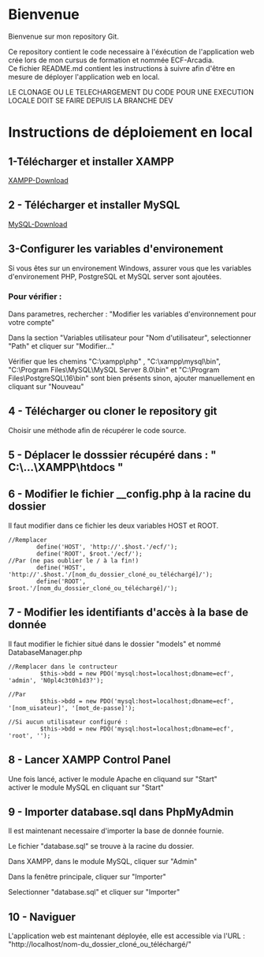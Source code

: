 # Bienvenue

Bienvenue sur mon repository Git.    

Ce repository contient le code necessaire à l'éxécution de l'application web crée lors de mon cursus de formation et nommée ECF-Arcadia.  
Ce fichier README.md contient les instructions à suivre afin d'être en mesure de déployer l'application web en local.

LE CLONAGE OU LE TELECHARGEMENT DU CODE POUR UNE EXECUTION LOCALE DOIT SE FAIRE DEPUIS LA BRANCHE DEV

# Instructions de déploiement en local

## 1-Télécharger et installer XAMPP
[XAMPP-Download](https://www.apachefriends.org/fr/index.html)
## 2 - Télécharger et installer MySQL
[MySQL-Download](https://dev.mysql.com/downloads/mysql/)

## 3-Configurer les variables d'environement
Si vous êtes sur un environement Windows, assurer vous que les variables d'environement PHP, PostgreSQL et MySQL server sont ajoutées.

### Pour vérifier :
Dans parametres, rechercher : "Modifier les variables d'environnement pour votre compte"  

Dans la section "Variables utilisateur pour "Nom d'utilisateur", selectionner "Path" et cliquer sur "Modifier..."

Vérifier que les chemins "C:\xampp\php" , "C:\xampp\mysql\bin", "C:\Program Files\MySQL\MySQL Server 8.0\bin" et "C:\Program Files\PostgreSQL\16\bin" sont bien présents sinon, ajouter manuellement en cliquant sur "Nouveau"

## 4 - Télécharger ou cloner le repository git

Choisir une méthode afin de récupérer le code source.

## 5 - Déplacer le dosssier récupéré dans : " C:\\...\XAMPP\htdocs "

## 6 - Modifier le fichier __config.php à la racine du dossier

Il faut modifier dans ce fichier les deux variables HOST et ROOT.

```
//Remplacer
        define('HOST', 'http://'.$host.'/ecf/');
        define('ROOT', $root.'/ecf/');
//Par (ne pas oublier le / à la fin!)
        define('HOST', 'http://'.$host.'/[nom_du_dossier_cloné_ou_téléchargé]/');
        define('ROOT', $root.'/[nom_du_dossier_cloné_ou_téléchargé]/');
```
## 7 - Modifier les identifiants d'accès à la base de donnée

Il faut modifier le fichier situé dans le dossier "models" et nommé DatabaseManager.php

```
//Remplacer dans le contructeur
         $this->bdd = new PDO('mysql:host=localhost;dbname=ecf', 'admin', 'N0pl4c3t0h1d3?');

//Par   
         $this->bdd = new PDO('mysql:host=localhost;dbname=ecf', '[nom_uisateur]', '[mot_de-passe]');
         
//Si aucun utilisateur configuré :
         $this->bdd = new PDO('mysql:host=localhost;dbname=ecf', 'root', '');

```

## 8 - Lancer XAMPP Control Panel

Une fois lancé, activer le module Apache en cliquand sur "Start"  
activer le module MySQL en cliquant sur "Start"

## 9 - Importer database.sql dans PhpMyAdmin

Il est maintenant necessaire d'importer la base de donnée fournie.  

Le fichier "database.sql" se trouve à la racine du dossier.  

Dans XAMPP, dans le module MySQL, cliquer sur "Admin"  

Dans la fenêtre principale, cliquer sur "Importer"  

Selectionner "database.sql" et cliquer sur "Importer"

## 10 - Naviguer

L'application web est maintenant déployée, elle est accessible via l'URL :
"http://localhost/nom-du_dossier_cloné_ou_téléchargé/"


  

  

  

  

  
  
  




